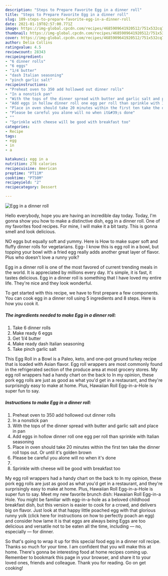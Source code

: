 ```yaml
---
description: "Steps to Prepare Favorite Egg in a dinner roll"
title: "Steps to Prepare Favorite Egg in a dinner roll"
slug: 109-steps-to-prepare-favorite-egg-in-a-dinner-roll
date: 2021-01-19T02:57:00.771Z
image: https://img-global.cpcdn.com/recipes/4685909641920512/751x532cq70/egg-in-a-dinner-roll-recipe-main-photo.jpg
thumbnail: https://img-global.cpcdn.com/recipes/4685909641920512/751x532cq70/egg-in-a-dinner-roll-recipe-main-photo.jpg
cover: https://img-global.cpcdn.com/recipes/4685909641920512/751x532cq70/egg-in-a-dinner-roll-recipe-main-photo.jpg
author: Delia Collins
ratingvalue: 4.5
reviewcount: 28343
recipeingredient:
- "6 dinner rolls"
- "6 eggs"
- "1/4 butter"
- "dash Italian seasoning"
- "pinch garlic salt"
recipeinstructions:
- "Preheat oven to 350 add hollowed out dinner rolls"
- "In a nonstick pan"
- "With the tops of the dinner spread with butter and garlic salt and place in pan"
- "Add eggs in hollow dinner roll one egg per roll than sprinkle with Italian seasoning"
- "Place in oven should take 20 minutes within the first ten take the dinner roll tops out. Or until it&#39;s golden brown"
- "Please be careful you alone will no when it&#39;s done"
- ""
- "Sprinkle with cheese will be good with breakfast too"
categories:
- Recipe
tags:
- egg
- in
- a

katakunci: egg in a 
nutrition: 278 calories
recipecuisine: American
preptime: "PT11M"
cooktime: "PT50M"
recipeyield: "2"
recipecategory: Dessert

---
```



![Egg in a dinner roll](https://img-global.cpcdn.com/recipes/4685909641920512/751x532cq70/egg-in-a-dinner-roll-recipe-main-photo.jpg)

Hello everybody, hope you are having an incredible day today. Today, I'm gonna show you how to make a distinctive dish, egg in a dinner roll. One of my favorites food recipes. For mine, I will make it a bit tasty. This is gonna smell and look delicious.

NO eggs but equally soft and yummy. Here is How to make super soft and fluffy dinner rolls for vegetarians. Egg- I know this is egg roll in a bowl, but topping your bowl with a fried egg really adds another great layer of flavor. Plus who doesn&#39;t love a runny yolk?

Egg in a dinner roll is one of the most favored of current trending meals in the world. It is appreciated by millions every day. It's simple, it is fast, it tastes delicious. Egg in a dinner roll is something that I have loved my entire life. They're nice and they look wonderful.


To get started with this recipe, we have to first prepare a few components. You can cook egg in a dinner roll using 5 ingredients and 8 steps. Here is how you cook it.

<!--inarticleads1-->

##### The ingredients needed to make Egg in a dinner roll:

1. Take 6 dinner rolls
1. Make ready 6 eggs
1. Get 1/4 butter
1. Make ready dash Italian seasoning
1. Take pinch garlic salt


This Egg Roll in a Bowl is a Paleo, keto, and one-pot ground turkey recipe that is loaded with Asian flavor. Egg roll wrappers are most commonly found in the refrigerated section of the produce area at most grocery stores. My egg roll wrappers had a handy chart on the back to In my opinion, these pork egg rolls are just as good as what you&#39;d get in a restaurant, and they&#39;re surprisingly easy to make at home. Plus, Hawaiian Roll Egg-in-a-Hole is super fun to say. 

<!--inarticleads2-->

##### Instructions to make Egg in a dinner roll:

1. Preheat oven to 350 add hollowed out dinner rolls
1. In a nonstick pan
1. With the tops of the dinner spread with butter and garlic salt and place in pan
1. Add eggs in hollow dinner roll one egg per roll than sprinkle with Italian seasoning
1. Place in oven should take 20 minutes within the first ten take the dinner roll tops out. Or until it&#39;s golden brown
1. Please be careful you alone will no when it&#39;s done
1. 
1. Sprinkle with cheese will be good with breakfast too


My egg roll wrappers had a handy chart on the back to In my opinion, these pork egg rolls are just as good as what you&#39;d get in a restaurant, and they&#39;re surprisingly easy to make at home. Plus, Hawaiian Roll Egg-in-a-Hole is super fun to say. Meet my new favorite brunch dish: Hawaiian Roll Egg-in-a Hole. You might be familiar with egg-in-a-hole as a beloved childhood breakfast dish, but this version is easier to cook for a crowd, and delivers big on flavor. Just look at that happy little poached egg with that glorious runny yolk (click here for instructions on how to perfectly poach an egg) and consider how lame it is that eggs are always being Eggs are too delicious and versatile not to be eaten all the time, including — no, especially — for dinner. 

So that's going to wrap it up for this special food egg in a dinner roll recipe. Thanks so much for your time. I am confident that you will make this at home. There's gonna be interesting food at home recipes coming up. Remember to bookmark this page in your browser, and share it to your loved ones, friends and colleague. Thank you for reading. Go on get cooking!
